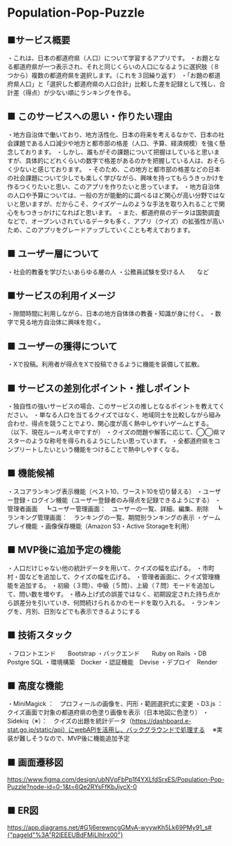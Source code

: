 # Population-Pop-Puzzle

## ■サービス概要
・これは、日本の都道府県（人口）について学習するアプリです。
・お題となる都道府県が一つ表示され、それと同じくらいの人口になるように選択肢（８つから）複数の都道府県を選択します。（これを３回繰り返す）
・「お題の都道府県人口」と「選択した都道府県の人口合計」比較した差を記録として残し、合計差（得点）が少ない順にランキングを作る。

## ■ このサービスへの思い・作りたい理由
・地方自治体で働いており、地方活性化、日本の将来を考えるなかで、日本の社会課題である人口減少や地方と都市部の格差（人口、予算、経済規模）を強く懸念しております。
・しかし、誰もがその課題について把握はしていると思いますが、具体的にどれくらいの数字で格差があるのかを把握している人は、おそらく少ないと感じております。
・そのため、この地方と都市部の格差などの日本の社会課題について少しでも楽しく学びながら、興味を持ってもらうきっかけを作るつくりたいと思い、このアプリを作りたいと思っています。
・地方自治体の人口や予算については、一般の方が能動的に調べるほど関心が高い分野ではないと思いますが、だからこそ、クイズゲームのような手法を取り入れることで関心をもつきっかけになればと思います。
・また、都道府県のデータは国勢調査などで、オープンいされているデータも多く、アプリ（クイズ）の拡張性が高いため、このアプリをグレードアップしていくことも考えております。

## ■ ユーザー層について
・社会的教養を学びたいあらゆる層の人
・公務員試験を受ける人　　など

## ■サービスの利用イメージ
・隙間時間に利用しながら、日本の地方自体体の教養・知識が身に付く。
・数字で見る地方自治体に興味を抱く。

## ■ ユーザーの獲得について
・Xで投稿。利用者が得点をXで投稿できるように機能を装備して拡散。

## ■ サービスの差別化ポイント・推しポイント
・独自性の強いサービスの場合、このサービスの推しとなるポイントを教えてください。
・単なる人口を当てるクイズではなく、地域同士を比較しながら組み合わせ、得点を競うことでより、関心度が高く熱中しやすいゲームとする。
（以下、現在ルール考え中ですが）
・クイズの問題や解答に応じて、◯◯県マスターのような称号を得られるようにしたい思っています。
・全都道府県をコンプリートしたいという機能をつけることで熱中しやすくなる。

## ■ 機能候補
・スコアランキング表示機能（ベスト10、ワースト10を切り替える）
・ユーザー登録・ログイン機能（ユーザー登録者のみ得点を記録できるようにする）
・管理者画面
　┗ユーザー管理画面：　ユーザーの一覧、詳細、編集、削除
　┗ランキング管理画面：　ランキングの一覧、期間別ランキングの表示
・ゲームプレイ機能
・画像保存機能（Amazon S3・Active Storageを利用）

## ■ MVP後に追加予定の機能
・人口だけじゃない他の統計データを用いて、クイズの幅を広げる。
・市町村・国などを追加して、クイズの幅を広げる。
・管理者画面に、クイズ管理機能を追加する。
・初級（３問）、中級（５問）、上級（７問）モードを追加して、問い数を増やす。
・積み上げ式の誤差ではなく、初期設定された持ち点から誤差分を引いていき、何問続けられるかのモードを取り入れる。
・ランキングを、月別、日別などでも表示できるようにする

## ■ 技術スタック
・フロントエンド　　Bootstrap
・バックエンド　　Ruby on Rails
・DB Postgre SQL
・環境構築　Docker
・認証機能　Devise
・デプロイ　Render

## ■ 高度な機能
・MiniMagick ：　プロフィールの画像を、円形・範囲選択式に変更
・D3.js      ：　クイズ画面で対象の都道府県の色塗り画像を表示（日本地図に色塗り）
・Sidekiq（※）：　クイズの出題を統計データ（https://dashboard.e-stat.go.jp/static/api）にwebAPIを活用し、バックグラウンドで処理する
　※実装が難しそうなので、MVP後に機能追加予定

## ■ 画面遷移図
https://www.figma.com/design/ubNVpFbPp1f4YXLfdSrxES/Population-Pop-Puzzle?node-id=0-1&t=6Qe2RYsFfKbJjycX-0

## ■ ER図
https://app.diagrams.net/#G1j6erewncgGMvA-wyywKh5Lk69PMy91_s#{"pageId"%3A"R2lEEEUBdFMjLlhIrx00"}